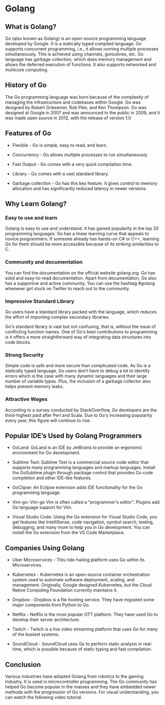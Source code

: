 # Golang

## What is Golang?
Go (also known as Golang) is an open-source programming language developed by Google. It is a statically typed compiled language. Go supports concurrent programming, i.e., it allows running multiple processes simultaneously. This is achieved using channels, goroutines, etc. Go language has garbage collection, which does memory management and allows the deferred execution of functions. It also supports networked and multicore computing.

## History of Go
The Go programming language was born because of the complexity of managing the infrastructure and codebases within Google. Go was designed by Robert Griesemer, Rob Pike, and Ken Thompson. Go was designed at Google in 2007 and was announced to the public in 2009, and it was made open source in 2012, with the release of version 1.0

## Features of Go
- Flexible - Go is simple, easy to read, and learn.

- Concurrency - Go allows multiple processes to run simultaneously.

- Fast Output - Go comes with a very quick compilation time.

- Library - Go comes with a vast standard library.

- Garbage collection - Go has this key feature. It gives control to memory allocation and has significantly reduced latency in newer versions. 

## Why Learn Golang?

### Easy to use and learn
Golang is easy to use and understand. It has gained popularity in the top 20 programming languages. Go has a linear learning curve that appeals to novice programmers. If someone already has hands-on C# or C++, learning Go for them should be more accessible because of its striking similarities to C.

### Community and documentation
You can find the documentation on the official website golang.org. Go has solid and easy-to-read documentation. Apart from documentation, Go also has a supportive and active community. You can use the hashtag #golang whenever got stuck on Twitter to reach out to the community.

### Impressive Standard Library
Go users have a standard library packed with the language, which reduces the effort of importing complex secondary libraries.

Go's standard library is vast but not confusing, that is, without the issue of conflicting function names. One of Go's best contributions to programming is it offers a more straightforward way of integrating data structures into code blocks. 

### Strong Security
Simple code is safe and more secure than complicated code. As Go is a statically typed language, Go users don’t have to debug a lot to identify errors which is the case with many dynamic languages and their large number of variable types. Plus, the inclusion of a garbage collector also helps prevent memory leaks.

### Attractive Wages
According to a survey conducted by StackOverflow, Go developers are the third-highest paid after Perl and Scala. Due to Go's increasing popularity every year, this figure will continue to rise.

## Popular IDE’s Used by Golang Programmers
- GoLand: GoLand is an IDE by JetBrains to provide an ergonomic environment for Go development.

- Sublime Text: Sublime Text is a commercial source code editor that supports many programming languages and markup languages. Install the GoSublime plugin through package control that provides Go code completion and other IDE-like features.

- GoClipse: An Eclipse extension adds IDE functionality for the Go programming language.

- Vim-go: Vim-go Vim is often called a "programmer's editor". Plugins add Go language support for Vim.

- Visual Studio Code: Using the Go extension for Visual Studio Code, you get features like IntelliSense, code navigation, symbol search, testing, debugging, and many more to help you in Go development. You can install the Go extension from the VS Code Marketplace.

## Companies Using Golang

- Uber Microservices - This ride-hailing platform uses Go within its Microservices.

- Kubernetes - Kubernetes is an open-source container orchestration system used to automate software deployment, scaling, and management. Originally, Google designed Kubernetes, but the Cloud Native Computing Foundation currently maintains it.

- Dropbox - Dropbox is a file hosting service. They have migrated some major components from Python to Go.

- Netflix - Netflix is the most popular OTT platform. They have used Go to develop their server architecture.

- Twitch - Twitch is a live video streaming platform that uses Go for many of the busiest systems.

- SoundCloud - SoundCloud uses Go to perform static analysis in real-time, which is possible because of static typing and fast compilation.

## Conclusion

Various industries have adopted Golang from robotics to the gaming industry. It is used in microcontroller programming. The Go community has helped Go become popular in the masses and they have embedded newer methods with the progression of Go versions. For visual understanding, you can watch the following video tutorial.

